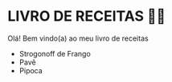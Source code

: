# LIVRO DE RECEITAS :woman_cook:

Olá! Bem vindo(a) ao meu livro de receitas

- Strogonoff de Frango
- Pavê
- Pipoca
